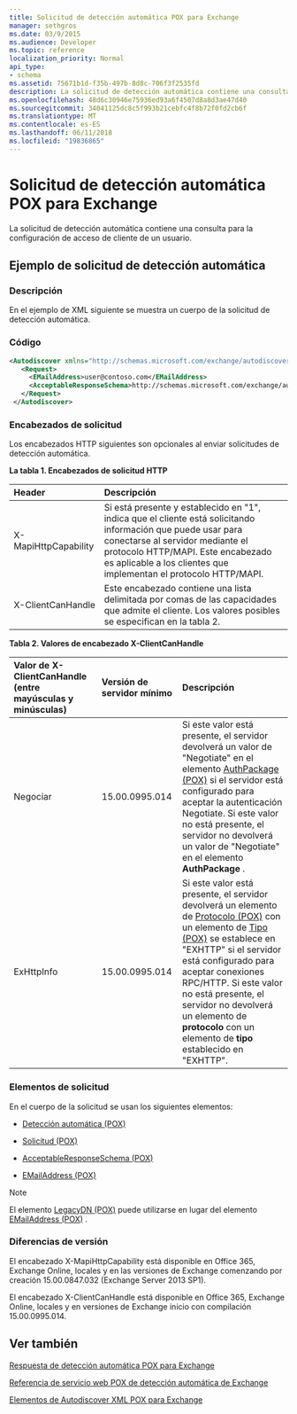 ```yaml
---
title: Solicitud de detección automática POX para Exchange
manager: sethgros
ms.date: 03/9/2015
ms.audience: Developer
ms.topic: reference
localization_priority: Normal
api_type:
- schema
ms.assetid: 75671b1d-f35b-497b-8d8c-706f3f2535fd
description: La solicitud de detección automática contiene una consulta para la configuración de acceso de cliente de un usuario.
ms.openlocfilehash: 48d6c30946e75936ed93a6f4507d8a8d3ae47d40
ms.sourcegitcommit: 34041125dc8c5f993b21cebfc4f8b72f0fd2cb6f
ms.translationtype: MT
ms.contentlocale: es-ES
ms.lasthandoff: 06/11/2018
ms.locfileid: "19836865"
---
```

# <a name="pox-autodiscover-request-for-exchange"></a>Solicitud de detección automática POX para Exchange

La solicitud de detección automática contiene una consulta para la configuración de acceso de cliente de un usuario.
  
## <a name="autodiscover-request-example"></a>Ejemplo de solicitud de detección automática

### <a name="description"></a>Descripción

En el ejemplo de XML siguiente se muestra un cuerpo de la solicitud de detección automática.
  
### <a name="code"></a>Código

```XML
<Autodiscover xmlns="http://schemas.microsoft.com/exchange/autodiscover/outlook/requestschema/2006">
   <Request>
     <EMailAddress>user@contoso.com</EMailAddress>
     <AcceptableResponseSchema>http://schemas.microsoft.com/exchange/autodiscover/outlook/responseschema/2006a</AcceptableResponseSchema>
   </Request>
 </Autodiscover>
```

### <a name="request-headers"></a>Encabezados de solicitud

Los encabezados HTTP siguientes son opcionales al enviar solicitudes de detección automática.
  
**La tabla 1. Encabezados de solicitud HTTP**

|**Header**|**Descripción**|
|:-----|:-----|
|X-MapiHttpCapability  <br/> |Si está presente y establecido en "1", indica que el cliente está solicitando información que puede usar para conectarse al servidor mediante el protocolo HTTP/MAPI. Este encabezado es aplicable a los clientes que implementan el protocolo HTTP/MAPI.  <br/> |
|X-ClientCanHandle  <br/> |Este encabezado contiene una lista delimitada por comas de las capacidades que admite el cliente. Los valores posibles se especifican en la tabla 2.  <br/> |
   
**Tabla 2. Valores de encabezado X-ClientCanHandle**

|**Valor de X-ClientCanHandle (entre mayúsculas y minúsculas)**|**Versión de servidor mínimo**|**Descripción**|
|:-----|:-----|:-----|
|Negociar  <br/> |15.00.0995.014  <br/> |Si este valor está presente, el servidor devolverá un valor de "Negotiate" en el elemento [AuthPackage (POX)](authpackage-pox.md) si el servidor está configurado para aceptar la autenticación Negotiate. Si este valor no está presente, el servidor no devolverá un valor de "Negotiate" en el elemento **AuthPackage** .  <br/> |
|ExHttpInfo  <br/> |15.00.0995.014  <br/> |Si este valor está presente, el servidor devolverá un elemento de [Protocolo (POX)](protocol-pox.md) con un elemento de [Tipo (POX)](type-pox.md) se establece en "EXHTTP" si el servidor está configurado para aceptar conexiones RPC/HTTP. Si este valor no está presente, el servidor no devolverá un elemento de **protocolo** con un elemento de **tipo** establecido en "EXHTTP".  <br/> |
   
### <a name="request-elements"></a>Elementos de solicitud

En el cuerpo de la solicitud se usan los siguientes elementos:
  
- [Detección automática (POX)](autodiscover-pox.md)
    
- [Solicitud (POX)](request-pox.md)
    
- [AcceptableResponseSchema (POX)](acceptableresponseschema-pox.md)
    
- [EMailAddress (POX)](emailaddress-pox.md)
    
> [!NOTE]
> El elemento [LegacyDN (POX)](legacydn-pox.md) puede utilizarse en lugar del elemento [EMailAddress (POX)](emailaddress-pox.md) . 
  
### <a name="version-differences"></a>Diferencias de versión

El encabezado X-MapiHttpCapability está disponible en Office 365, Exchange Online, locales y en las versiones de Exchange comenzando por creación 15.00.0847.032 (Exchange Server 2013 SP1).
  
El encabezado X-ClientCanHandle está disponible en Office 365, Exchange Online, locales y en versiones de Exchange inicio con compilación 15.00.0995.014.
  
## <a name="see-also"></a>Ver también



[Respuesta de detección automática POX para Exchange](pox-autodiscover-response-for-exchange.md)


[Referencia de servicio web POX de detección automática de Exchange](pox-autodiscover-web-service-reference-for-exchange.md)
  
[Elementos de Autodiscover XML POX para Exchange](pox-autodiscover-xml-elements-for-exchange.md)

